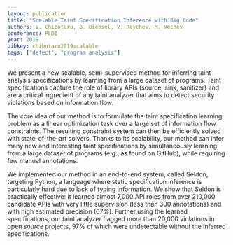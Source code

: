 ```yaml
---
layout: publication
title: "Scalable Taint Specification Inference with Big Code"
authors: V. Chibotaru, B. Bichsel, V. Raychev, M. Vechev
conference: PLDI
year: 2019
bibkey: chibotaru2019scalable
tags: ["defect", "program analysis"]
---
```

We present a new scalable, semi-supervised method for inferring
taint analysis specifications by learning from a large dataset of programs.
Taint specifications capture the role of library APIs (source, sink, sanitizer)
and are a critical ingredient of any taint analyzer that aims to detect
security violations based on information flow.

The core idea of our method
is to formulate the taint specification learning problem as a linear
optimization task over a large set of information flow constraints.
The resulting constraint system can then be efficiently solved with
state-of-the-art solvers. Thanks to its scalability, our method can infer
many new and interesting taint specifications by simultaneously learning from
a large dataset of programs (e.g., as found on GitHub), while requiring 
few manual annotations.

We implemented our method in an end-to-end system,
called Seldon, targeting Python, a language where static specification
inference is particularly hard due to lack of typing information.
We show that Seldon is practically effective: it learned almost 7,000 API
roles from over 210,000 candidate APIs with very little supervision
(less than 300 annotations) and with high estimated precision (67%).
Further,using the learned specifications, our taint analyzer flagged more than
20,000 violations in open source projects, 97% of which were
undetectable without the inferred specifications.